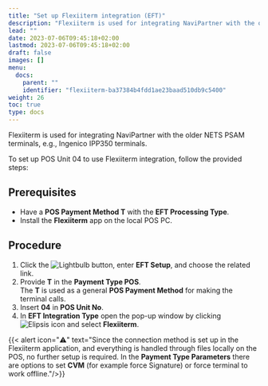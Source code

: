 ```yaml
---
title: "Set up Flexiiterm integration (EFT)"
description: "Flexiiterm is used for integrating NaviPartner with the older NETS PSAM terminals. To set up the integration, refer to this guide."
lead: ""
date: 2023-07-06T09:45:18+02:00
lastmod: 2023-07-06T09:45:18+02:00
draft: false
images: []
menu:
  docs:
    parent: ""
    identifier: "flexiiterm-ba37384b4fdd1ae23baad510db9c5400"
weight: 26
toc: true
type: docs
---
```


Flexiiterm is used for integrating NaviPartner with the older NETS PSAM terminals, e.g., Ingenico IPP350 terminals. 

To set up POS Unit 04 to use Flexiiterm integration, follow the provided steps:

## Prerequisites

- Have a **POS Payment Method T** with the **EFT Processing Type**. 
- Install the **Flexiiterm** app on the local POS PC.

## Procedure

1.	Click the ![Lightbulb](Lightbulb_icon.PNG) button, enter **EFT Setup**, and choose the related link.     
2.	Provide **T** in the **Payment Type POS**.       
    The **T** is used as a general **POS Payment Method** for making the terminal calls.
3.	Insert **04** in **POS Unit No**.
4.	In **EFT Integration Type** open the pop-up window by clicking ![Elipsis icon](elipsis_icon.png) and select **Flexiiterm**.

 {{< alert icon="⚠️" text="Since the connection method is set up in the Flexiiterm application, and everything is handled through files locally on the POS, no further setup is required. In the <b>Payment Type Parameters</b> there are options to set <b>CVM</b> (for example force Signature) or force terminal to work offline."/>}}